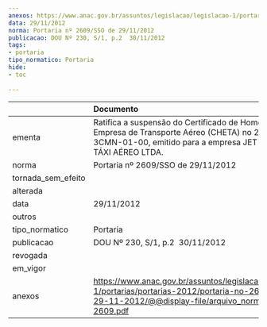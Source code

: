 ```yaml
---
anexos: https://www.anac.gov.br/assuntos/legislacao/legislacao-1/portarias/portarias-2012/portaria-no-2609-sso-de-29-11-2012/@@display-file/arquivo_norma/PA2012-2609.pdf
data: 29/11/2012
norma: Portaria nº 2609/SSO de 29/11/2012
publicacao: DOU Nº 230, S/1, p.2  30/11/2012
tags:
- portaria
tipo_normatico: Portaria
hide: 
- toc 
 
---
```


|                    | Documento                                                                                                                                                               |
|:-------------------|:------------------------------------------------------------------------------------------------------------------------------------------------------------------------|
| ementa             | Ratifica a suspensão do Certificado de Homologação de Empresa de Transporte Aéreo (CHETA) no 2008-08-3CMN-01-00, emitido para a empresa JET SET BRASIL TÁXI AÉREO LTDA. |
| norma              | Portaria nº 2609/SSO de 29/11/2012                                                                                                                                      |
| tornada_sem_efeito |                                                                                                                                                                         |
| alterada           |                                                                                                                                                                         |
| data               | 29/11/2012                                                                                                                                                              |
| outros             |                                                                                                                                                                         |
| tipo_normatico     | Portaria                                                                                                                                                                |
| publicacao         | DOU Nº 230, S/1, p.2  30/11/2012                                                                                                                                        |
| revogada           |                                                                                                                                                                         |
| em_vigor           |                                                                                                                                                                         |
| anexos             | https://www.anac.gov.br/assuntos/legislacao/legislacao-1/portarias/portarias-2012/portaria-no-2609-sso-de-29-11-2012/@@display-file/arquivo_norma/PA2012-2609.pdf       |